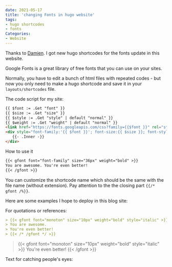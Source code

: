 ```yaml
---
date: 2021-05-17
title: 'changing Fonts in hugo website'
tags:
- hugo shortcodes
- fonts
Categories:
- Website
---
```


Thanks to [Damien](https://damien.co/blog/2020-06-20-use-custom-fonts-typography-hugo-shortcode/).
I got new hugo shortcodes for the
fonts update in this website.

Google Fonts is a great library of free fonts that you can use
on your sites.

Normally, you have to edit a bunch of
html files with repeated codes - but now
you only need to make a hugo shortcode
and save it in your `layouts/shortcodes` file.

 The code script for my site:

 ```md
{{ $font := .Get "font" }}
{{ $size := .Get "size" }}
{{ $style := .Get "style" | default "normal" }}
{{ $weight := .Get "weight" | default "normal" }}
<link href="https://fonts.googleapis.com/css?family={{$font }}" rel="stylesheet" type="text/css">
<div style="font-family:'{{ $font }}'; font-size:{{ $size }}; font-style:{{ $style}}; font-weight:{{ $weight }}">
    {{- .Inner -}}
</div>
```
How to use it
```md
{{< gfont font="font-family" size="36px" weight="bold" >}}
You are awesome. You're even better!
{{< /gfont >}}
```
You can customize the shortcode name which should be the same with the file name (without extension). Pay attention to the the closing part `{{/* gfont /%}}`.

Here are some examples I hope to deploy in this blog site:

For quotations or references:

```md
> {{< gfont font="monoton" size="10px" weight="bold" style="italic" >}}
> You are awesome.
> You're even better!
> {{< /* /gfont */ >}}
```

> {{< gfont font="monoton" size="10px" weight="bold" style="italic" >}}
> You're even better!
> {{< /gfont >}}

 Text for catching people's eyes:
